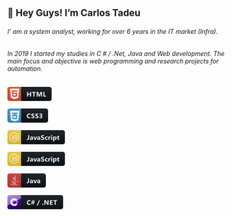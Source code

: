 ## :wave: Hey Guys! I’m Carlos Tadeu </p>

###### I’ am a system analyst, working for over 6 years in the IT market (Infra).
###### In 2019 I started my studies in C # / .Net, Java and Web development. The main focus and objective is web programming and research projects for automation. 

<p>
   <a href="#">
    <img src="iconProfile/html.png" alt="badge" style="vertical-align:top margin:6px 6px">
   </a> 
 </p>
 
 <p>  
   <a href="#">
    <img src="iconProfile/css3.png" alt="badge" style="vertical-align:top margin:6px 6px Background: FF9900">
   </a> 
</p>  

 <p>  
   <a href="#">
    <img src="iconProfile/js.png" alt="badge" style="vertical-align:top margin:6px 6px Background: pink">
   </a> 
</p>  

 <p>  
   <a href="#">
    <img src="iconProfile/js.png" alt="badge" style="vertical-align:top margin:6px 6px">
   </a> 
</p>  

 <p>  
   <a href="#">
    <img src="iconProfile/java.png" alt="badge" style="vertical-align:top margin:6px 6px">
   </a> 
</p>  

 <p>  

   <a href="#">
    <img src="iconProfile/csharp_dotnet.png" alt="badge" style="vertical-align:top margin:6px 6px">
   </a> 
   
</p>
